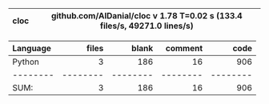 cloc|github.com/AlDanial/cloc v 1.78  T=0.02 s (133.4 files/s, 49271.0 lines/s)
--- | ---

Language|files|blank|comment|code
:-------|-------:|-------:|-------:|-------:
Python|3|186|16|906
--------|--------|--------|--------|--------
SUM:|3|186|16|906
